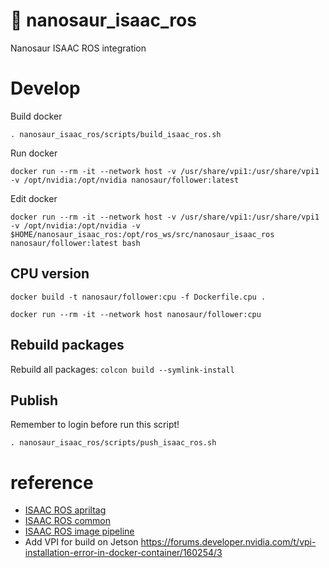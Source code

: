 # 🍏 nanosaur_isaac_ros

Nanosaur ISAAC ROS integration

# Develop

Build docker
```
. nanosaur_isaac_ros/scripts/build_isaac_ros.sh 
```

Run docker
```
docker run --rm -it --network host -v /usr/share/vpi1:/usr/share/vpi1 -v /opt/nvidia:/opt/nvidia nanosaur/follower:latest
```

Edit docker
```
docker run --rm -it --network host -v /usr/share/vpi1:/usr/share/vpi1 -v /opt/nvidia:/opt/nvidia -v $HOME/nanosaur_isaac_ros:/opt/ros_ws/src/nanosaur_isaac_ros nanosaur/follower:latest bash
```

## CPU version

```
docker build -t nanosaur/follower:cpu -f Dockerfile.cpu .
```

```
docker run --rm -it --network host nanosaur/follower:cpu
```

## Rebuild packages

Rebuild all packages: `colcon build --symlink-install`

## Publish

Remember to login before run this script!
```
. nanosaur_isaac_ros/scripts/push_isaac_ros.sh 
```

# reference

* [ISAAC ROS apriltag](https://github.com/NVIDIA-AI-IOT/isaac_ros_apriltag.git)
* [ISAAC ROS common](https://github.com/NVIDIA-AI-IOT/isaac_ros_common.git)
* [ISAAC ROS image pipeline](https://github.com/NVIDIA-AI-IOT/isaac_ros_image_pipeline.git)
* Add VPI for build on Jetson https://forums.developer.nvidia.com/t/vpi-installation-error-in-docker-container/160254/3